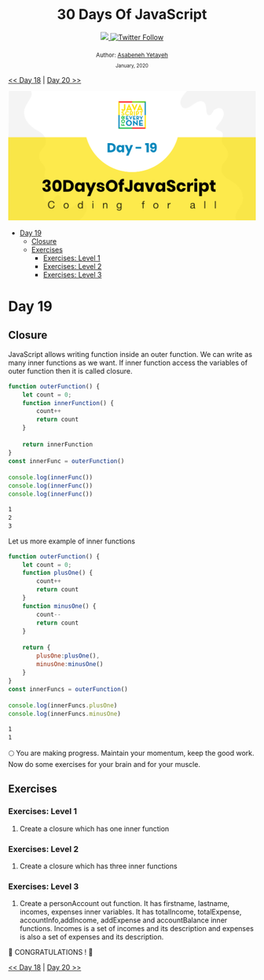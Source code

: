<div align="center">
  <h1> 30 Days Of JavaScript</h1>
  <a class="header-badge" target="_blank" href="https://www.linkedin.com/in/asabeneh/">
  <img src="https://img.shields.io/badge/style--5eba00.svg?label=LinkedIn&logo=linkedin&style=social">
  </a>
  <a class="header-badge" target="_blank" href="https://twitter.com/Asabeneh">
  <img alt="Twitter Follow" src="https://img.shields.io/twitter/follow/asabeneh?style=social">
  </a>

<sub>Author:
<a href="https://www.linkedin.com/in/asabeneh/" target="_blank">Asabeneh Yetayeh</a><br>
<small> January, 2020</small>
</sub>

</div>

[<< Day 18](https://github.com/Asabeneh/30DaysOfJavaScript/blob/master/18_Day/18_day_promise.md) | [Day 20 >>](https://github.com/Asabeneh/30DaysOfJavaScript/blob/master/20_Day/20_day_writing_clean_code.md)

![Thirty Days Of JavaScript](../images/banners/day_1_19.png)
- [Day 19](#day-19)
  - [Closure](#closure)
  - [Exercises](#exercises)
    - [Exercises: Level 1](#exercises-level-1)
    - [Exercises: Level 2](#exercises-level-2)
    - [Exercises: Level 3](#exercises-level-3)

# Day 19

## Closure

JavaScript allows writing function inside an outer function. We can write as many inner functions as we want. If inner function access the variables of outer function then it is called closure.

```js
function outerFunction() {
    let count = 0;
    function innerFunction() {
        count++
        return count
    }

    return innerFunction
}
const innerFunc = outerFunction()

console.log(innerFunc())
console.log(innerFunc())
console.log(innerFunc())
```

```sh
1
2
3
```

Let us more example of inner functions

```js
function outerFunction() {
    let count = 0;
    function plusOne() {
        count++
        return count
    }
    function minusOne() {
        count--
        return count
    }

    return {
        plusOne:plusOne(),
        minusOne:minusOne()
    }
}
const innerFuncs = outerFunction()

console.log(innerFuncs.plusOne)
console.log(innerFuncs.minusOne)
```

```sh
1
1
```

🌕 You are making progress. Maintain your momentum,  keep the good work.  Now do some exercises for your brain and for your muscle.

## Exercises

### Exercises: Level 1

1. Create a closure which has one inner function

### Exercises: Level 2

1. Create a closure which has three inner functions

### Exercises: Level 3

1. Create a personAccount out function. It has firstname, lastname, incomes, expenses  inner variables. It has totalIncome, totalExpense, accountInfo,addIncome, addExpense and accountBalance inner functions. Incomes is a set of incomes and its description and expenses is also a set of expenses and its description.

🎉 CONGRATULATIONS ! 🎉

[<< Day 18](https://github.com/Asabeneh/30DaysOfJavaScript/blob/master/18_Day/18_day_promise.md) | [Day 20 >>](https://github.com/Asabeneh/30DaysOfJavaScript/blob/master/20_Day/20_day_writing_clean_code.md)
